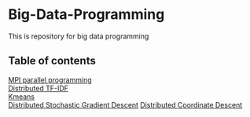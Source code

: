 # Big-Data-Programming
This is repository for big data programming

## Table of contents
  [MPI parallel programming](https://github.com/saurabbhsp/Big-Data-Programming/tree/master/MPI)<br/>
  [Distributed TF-IDF](https://github.com/saurabbhsp/Big-Data-Programming/tree/master/TF-IDF)<br/>
  [Kmeans](https://github.com/saurabbhsp/Big-Data-Programming/tree/master/Kmeans)<br/>
  [Distributed Stochastic Gradient Descent](https://github.com/saurabbhsp/Big-Data-Programming/tree/master/DistributedSGD)
  [Distributed Coordinate Descent](https://github.com/saurabbhsp/Big-Data-Programming/tree/master/DistributedCoordinateDescent)
